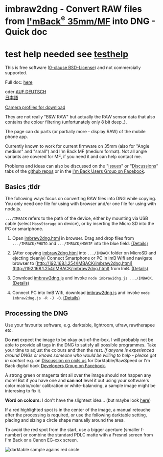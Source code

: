 <!-- SPDX-License-Identifier: 0BSD -->
# imbraw2dng - Convert RAW files from [I'mBack<sup>&reg;</sup>&nbsp;35mm/MF](https://imback.eu) into DNG - Quick doc

# test help needed see [testhelp](testhelp)

This is free software ([0-clause BSD-License](LICENSE.txt)) and not commercially supported.

Full doc: [here](https://shyrodgau.github.io/imbraw2dng/moredoc)

oder [AUF DEUTSCH](https://shyrodgau.github.io/imbraw2dng/README_de)  
 [日本語](https://shyrodgau.github.io/imbraw2dng/README_ja)

[Camera profiles for download](cameraprofiles.md)
 
They are not really "B&W RAW" but actually the RAW sensor data that also contains the colour filtering (unfortunately only 8 bit deep..). 

The page can do parts (or partially more - display RAW) of the mobile phone app.

Currently known to work for current firmware on 35mm (also for "Angle medium" and "small") and I'm Back MF (medium format). Not all angle variants are 
covered for MF, if you need it and can help contact me.

Problems and ideas can also be discussed on the "[Issues](https://github.com/shyrodgau/imbraw2dng/issues)" or "[Discussions](https://github.com/shyrodgau/imbraw2dng/discussions)" tabs 
of the [github repos](https://github.com/shyrodgau/imbraw2dng) or in the [I'm Back Users Group on Facebook](https://www.facebook.com/groups/1212628099691211).

## Basics ;tldr

The following ways focus on converting RAW files into DNG while copying. You only need one file for using with browser and/or one file for using with node.js.

`.../IMBACK` refers to the path of the device, either by mounting via USB cable (select `MassStorage` on device), or by inserting the Micro SD into the PC or smartphone.

1. Open [imbraw2dng.html](https://shyrodgau.github.io/imbraw2dng/imbraw2dng.html) in browser. Drag and drop files from `.../IMBACK/PHOTO` and `.../IMBACK/MOVIE` into the blue field. [(Details)](https://shyrodgau.github.io/imbraw2dng/moredoc#usage)

1. (After copying [imbraw2dng.html](https://raw.githubusercontent.com/shyrodgau/imbraw2dng/master/imbraw2dng.html) into `.../IMBACK` folder on MicroSD and ejecting cleanly) 
Connect Smartphone or PC in ImB Wifi and navigate browser to [http://192.168.1.254/IMBACK/imbraw2dng.html](http://192.168.1.254/IMBACK/imbraw2dng.html) from ImB.
[(Details)](https://shyrodgau.github.io/imbraw2dng/moredoc#browsing-on-the-imback)

1. Download [imbraw2dng.js](https://shyrodgau.github.io/imbraw2dng/imbraw2dng.js) and invoke `node imbraw2dng.js .../IMBACK`.
[(Details)](https://shyrodgau.github.io/imbraw2dng/moredoc#command-line-using-nodejs)

1. Connect PC into ImB Wifi, download [imbraw2dng.js](https://shyrodgau.github.io/imbraw2dng/imbraw2dng.js) and invoke `node imbraw2dng.js -R -J -O`.
[(Details)](https://shyrodgau.github.io/imbraw2dng/moredoc#command-line-using-nodejs)


## Processing the DNG

Use your favourite software, e.g. darktable, lightroom, ufraw, rawtherapee etc.

Do **not** expect the image to be okay out-of-the-box. I will probably not be able to provide all tags in the DNG to satisfy all possible programmes. 
Take your time to adjust the colours and then the rest. *If anyone is experienced around DNGs or knows someone who would be willing to help - please get in contact* 
e.g. on [Discussion on pixls.us](https://discuss.pixls.us/t/converting-plain-raw-from-imback-to-dng/) for Darktable/RawSpeed or 
I'm Back digital back [Developers Group on Facebook](https://www.facebook.com/groups/2812057398929350).

A strong green or magenta tint all over the image should not happen any more! But if you have one and **can not** level it out using your software's 
color matrix/color calibration or white-balancing, a sample image might be interesing to fix it.

**Word on colours:** I don't have the slightest idea... (but maybe look [here](cameraprofiles.md))

If a red highlighted spot is in the center of the image, a manual retouche after the processing is required, or use the following darktable setting, 
placing and sizing a circle shape manually around the area.

To avoid the red spot from the start, use a bigger aperture (smaller f-number) or combine the standard PDLC matte with a Fresnel screen from I'm Back 
or a Canon EG-xxx screen.

![darktable sample agains red circle](https://shyrodgau.github.io/imbraw2dng/helpstuff/darktable_redcircle.png "darktable sample agains red circle")


